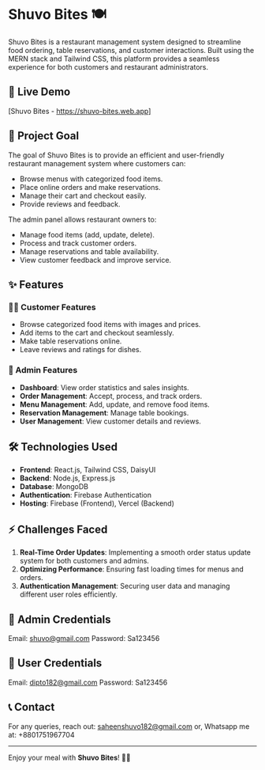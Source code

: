 # Shuvo Bites 🍽️

Shuvo Bites is a restaurant management system designed to streamline food ordering, table reservations, and customer interactions. Built using the MERN stack and Tailwind CSS, this platform provides a seamless experience for both customers and restaurant administrators.

## 🚀 Live Demo
[Shuvo Bites - https://shuvo-bites.web.app]

## 🎯 Project Goal
The goal of Shuvo Bites is to provide an efficient and user-friendly restaurant management system where customers can:
- Browse menus with categorized food items.
- Place online orders and make reservations.
- Manage their cart and checkout easily.
- Provide reviews and feedback.

The admin panel allows restaurant owners to:
- Manage food items (add, update, delete).
- Process and track customer orders.
- Manage reservations and table availability.
- View customer feedback and improve service.

## ✨ Features
### 👨‍🍳 Customer Features
- Browse categorized food items with images and prices.
- Add items to the cart and checkout seamlessly.
- Make table reservations online.
- Leave reviews and ratings for dishes.

### 🏢 Admin Features
- **Dashboard**: View order statistics and sales insights.
- **Order Management**: Accept, process, and track orders.
- **Menu Management**: Add, update, and remove food items.
- **Reservation Management**: Manage table bookings.
- **User Management**: View customer details and reviews.

## 🛠️ Technologies Used
- **Frontend**: React.js, Tailwind CSS, DaisyUI
- **Backend**: Node.js, Express.js
- **Database**: MongoDB
- **Authentication**: Firebase Authentication
- **Hosting**: Firebase (Frontend), Vercel (Backend)

## ⚡ Challenges Faced
1. **Real-Time Order Updates**: Implementing a smooth order status update system for both customers and admins.
2. **Optimizing Performance**: Ensuring fast loading times for menus and orders.
3. **Authentication Management**: Securing user data and managing different user roles efficiently.

## 🔑 Admin Credentials
Email: shuvo@gmail.com
Password: Sa123456

## 🔑 User Credentials
Email: dipto182@gmail.com
Password: Sa123456

## 📞 Contact
For any queries, reach out: saheenshuvo182@gmail.com
or, Whatsapp me at: +8801751967704

---
Enjoy your meal with **Shuvo Bites**! 🍕🍔
